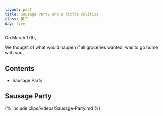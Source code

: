 ```yaml
---
layout: post
title: Sausage Party and a little politics
class: 英三
day: five
---
```


On March 17th, 

We thought of what would happen if all groceries wanted, was to go home with you.

## Contents
- Sausage Party

## Sausage Party

{% include clips/videos/Sausage-Party.md %}

